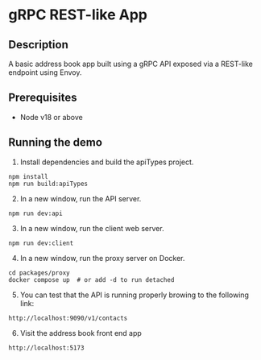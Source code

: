 # gRPC REST-like App

## Description

A basic address book app built using a gRPC API exposed via a REST-like endpoint using Envoy.

## Prerequisites

- Node v18 or above

## Running the demo

1. Install dependencies and build the apiTypes project.

```console
npm install
npm run build:apiTypes
```

2. In a new window, run the API server.

```console
npm run dev:api
```

3. In a new window, run the client web server.

```console
npm run dev:client
```

4. In a new window, run the proxy server on Docker.

```console
cd packages/proxy
docker compose up  # or add -d to run detached
```

5. You can test that the API is running properly browing to the following link:

```url
http://localhost:9090/v1/contacts
```

6. Visit the address book front end app

```url
http://localhost:5173

```
